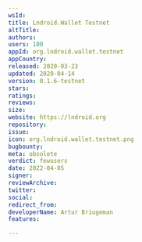 ```yaml
---
wsId: 
title: Lndroid.Wallet Testnet
altTitle: 
authors: 
users: 100
appId: org.lndroid.wallet.testnet
appCountry: 
released: 2020-03-23
updated: 2020-04-14
version: 0.1.6-testnet
stars: 
ratings: 
reviews: 
size: 
website: https://lndroid.org
repository: 
issue: 
icon: org.lndroid.wallet.testnet.png
bugbounty: 
meta: obsolete
verdict: fewusers
date: 2022-04-05
signer: 
reviewArchive: 
twitter: 
social: 
redirect_from: 
developerName: Artur Briugeman
features: 

---
```


